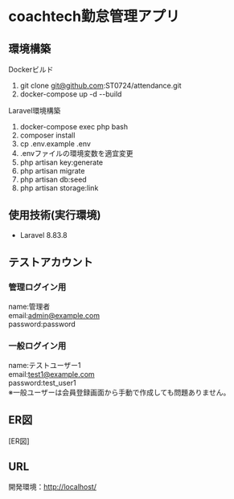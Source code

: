 # coachtech勤怠管理アプリ

## 環境構築
Dockerビルド
1. git clone git@github.com:ST0724/attendance.git
2. docker-compose up -d --build

Laravel環境構築
1. docker-compose exec php bash
2. composer install
3. cp .env.example .env
4. .envファイルの環境変数を適宜変更
5. php artisan key:generate
6. php artisan migrate
7. php artisan db:seed
8. php artisan storage:link

## 使用技術(実行環境)
+ Laravel 8.83.8

## テストアカウント
### 管理ログイン用
name:管理者  
email:admin@example.com  
password:password  
### 一般ログイン用
name:テストユーザー1   
email:test1@example.com  
password:test_user1  
※一般ユーザーは会員登録画面から手動で作成しても問題ありません。

## ER図
[ER図]

## URL
開発環境：[http://localhost/](http://localhost/)